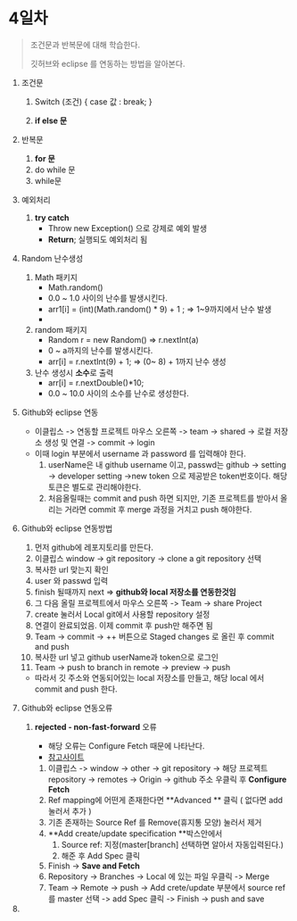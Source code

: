# 4일차

> 조건문과 반복문에 대해 학습한다. 
>
> 깃허브와 eclipse 를 연동하는 방법을 알아본다.



1. 조건문 

   1. Switch (조건) { case 값 : break; }

   2. **if else 문**

2. 반복문

   1. **for 문**
   2. do while 문
   3. while문

3. 예외처리

   1. **try catch**
      + Throw new Exception() 으로 강제로 예외 발생 
      + **Return**; 실행되도 예외처리 됨

4. Random 난수생성

   1. Math 패키지
      + Math.random()
      + 0.0 ~ 1.0 사이의 난수를 발생시킨다. 
      + arr1[i] = (int)(Math.random() * 9) + 1 ; => 1~9까지에서 난수 발생 
      + 
   2. random 패키지 
      + Random r = new Random()   => r.nextInt(a)
      + 0 ~ a까지의 난수를 발생시킨다. 
      + arr[i] = r.nextInt(9) + 1;  => (0~ 8) + 1까지 난수 생성 
   3. 난수 생성시 **소수**로 출력
      + arr[i] = r.nextDouble()*10; 
      + 0.0 ~ 10.0 사이의 소수를 난수로 생성한다. 

5. Github와 eclipse 연동

   + 이클립스 -> 연동할 프로젝트 마우스 오른쪽 -> team -> shared -> 로컬 저장소 생성 및 연결 -> commit -> login
   + 이때 login 부분에서 username 과 password 를 입력해야 한다. 
     1. userName은 내 github username 이고, passwd는 github -> setting -> developer setting ->new token 으로 제공받은 token번호이다. 해당 토큰은 별도로 관리해야한다.
     1. 처음올릴때는 commit and push 하면 되지만, 기존 프로젝트를 받아서 올리는 거라면 commit 후 merge 과정을 거치고 push  해야한다. 

6. Github와 eclipse 연동방법

   1. 먼저 github에 레포지토리를 만든다. 
   2. 이클립스 window -> git repository -> clone a git repository 선택
   3. 복사한 url 맞는지 확인
   4. user 와 passwd 입력
   5. finish 될때까지 next  => **github와 local 저장소를 연동한것임**
   6. 그 다음 올릴 프로젝트에서 마우스 오른쪽 -> Team -> share Project
   7. create 눌러서 Local git에서 사용할 repository 설정
   8. 연결이 완료되었음. 이제 commit 후 push만 해주면 됨 
   9. Team -> commit -> ++ 버튼으로 Staged changes 로 올린 후 commit and push
   10. 복사한 url 넣고 github userName과 token으로 로그인
   11. Team -> push to branch in remote -> preview -> push

   + 따라서 깃 주소와 연동되어있는 local 저장소를 만들고, 해당 local 에서 commit and push 한다. 

7. Github와 eclipse 연동오류

   1. **rejected - non-fast-forward** 오류

      + 해당 오류는 Configure Fetch 때문에 나타난다. 
      + [참고사이트](https://tychejin.tistory.com/168)

      1. 이클립스 -> window -> other -> git repository -> 해당 프로젝트 repository -> remotes -> Origin -> github 주소 우클릭 후 **Configure Fetch**
      2. Ref mapping에 어떤게 존재한다면 **Advanced ** 클릭 ( 없다면 add 눌러서 추가 )
      3. 기존 존재하는 Source Ref 를 Remove(휴지통 모양) 눌러서 제거
      4. **Add create/update specification **박스안에서 
         1. Source ref: 지정(master[branch] 선택하면 알아서 자동입력된다.) 
         2. 해준 후 Add Spec 클릭
      5. Finish -> **Save and Fetch**
      6. Repository -> Branches -> Local 에 있는 파일 우클릭 -> Merge
      7. Team -> Remote -> push -> Add crete/update 부분에서 source ref 를 master 선택 -> add Spec 클릭 -> Finish -> push and save

8. 

